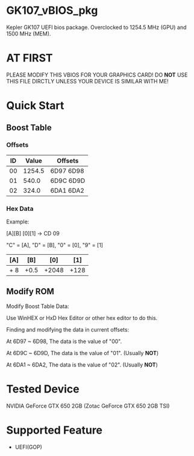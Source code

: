 # GK107_vBIOS_pkg
Kepler GK107 UEFI bios package. 
Overclocked to 1254.5 MHz (GPU) and 1500 MHz (MEM). 

# AT FIRST
PLEASE MODIFY THIS VBIOS FOR YOUR GRAPHICS CARD! 
DO **NOT** USE THIS FILE DIRCTLY UNLESS YOUR DEVICE IS SIMILAR WITH ME! 

# Quick Start
## Boost Table
### Offsets
| ID | Value |  Offsets  |
|----|-------|-----------|
| 00 |1254.5 | 6D97 6D98 |
| 01 | 540.0 | 6D9C 6D9D |
| 02 | 324.0 | 6DA1 6DA2 |
### Hex Data
Example: 

[A][B] [0][1] -> CD 09

"C" = [A], "D" = [B], "0" = [0], "9" = [1]

|  [A]  |  [B]  |  [0]  |  [1]  |
|-------|-------|-------|-------|
| + 8   | +0.5  | +2048 | +128  |

## Modify ROM
Modify Boost Table Data:

Use WinHEX or HxD Hex Editor or other hex editor to do this.

Finding and modifying the data in current offsets:

At 6D97 ~ 6D98, The data is the value of "00".

At 6D9C ~ 6D9D, The data is the value of "01". (Usually **NOT**)

At 6DA1 ~ 6DA2, The data is the value of "02". (Usually **NOT**)

# Tested Device
NVIDIA GeForce GTX 650 2GB (Zotac GeForce GTX 650 2GB TSI)

# Supported Feature
- UEFI(GOP)

